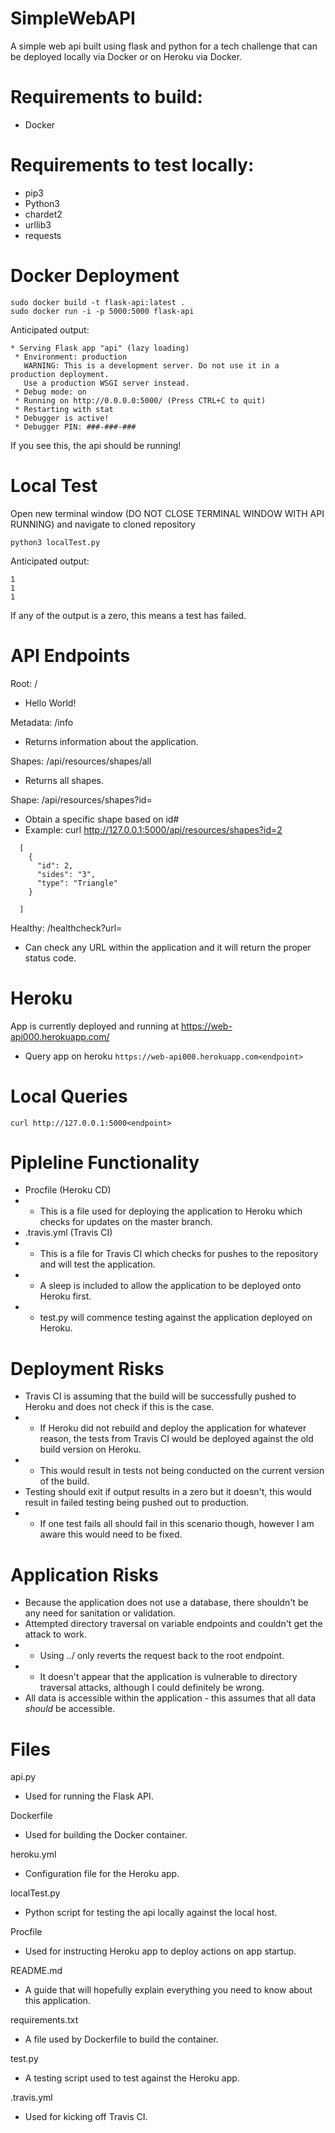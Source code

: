 # SimpleWebAPI
A simple web api built using flask and python for a tech challenge that can be deployed locally via Docker or on Heroku via Docker.

# Requirements to build:
- Docker

# Requirements to test locally:
- pip3 
- Python3 
- chardet2 
- urllib3 
- requests 



# Docker Deployment
```
sudo docker build -t flask-api:latest .
sudo docker run -i -p 5000:5000 flask-api
```
Anticipated output:
```
* Serving Flask app "api" (lazy loading)
 * Environment: production
   WARNING: This is a development server. Do not use it in a production deployment.
   Use a production WSGI server instead.
 * Debug mode: on
 * Running on http://0.0.0.0:5000/ (Press CTRL+C to quit)
 * Restarting with stat
 * Debugger is active!
 * Debugger PIN: ###-###-###
```
If you see this, the api should be running!



# Local Test
Open new terminal window (DO NOT CLOSE TERMINAL WINDOW WITH API RUNNING) and navigate to cloned repository
```
python3 localTest.py
```
Anticipated output:
```
1
1
1
```
If any of the output is a zero, this means a test has failed.

# API Endpoints
Root: / 
- Hello World!

Metadata: /info
- Returns information about the application.

Shapes: /api/resources/shapes/all
- Returns all shapes.

Shape: /api/resources/shapes?id=
- Obtain a specific shape based on id#
- Example: curl http://127.0.0.1:5000/api/resources/shapes?id=2
```
  [
    {
      "id": 2, 
      "sides": "3", 
      "type": "Triangle"
    }

  ]
```
Healthy: /healthcheck?url=
- Can check any URL within the application and it will return the proper status code.


# Heroku
App is currently deployed and running at https://web-api000.herokuapp.com/
- Query app on heroku
``` https://web-api000.herokuapp.com<endpoint> ```

# Local Queries
``` curl http://127.0.0.1:5000<endpoint> ```


# Pipleline Functionality
- Procfile (Heroku CD)
- - This is a file used for deploying the application to Heroku which checks for updates on the master branch.  
- .travis.yml (Travis CI)
- - This is a file for Travis CI which checks for pushes to the repository and will test the application.
- - A sleep is included to allow the application to be deployed onto Heroku first.  
- - test.py will commence testing against the application deployed on Heroku.  


# Deployment Risks
- Travis CI is assuming that the build will be successfully pushed to Heroku and does not check if this is the case.
- - If Heroku did not rebuild and deploy the application for whatever reason, the tests from Travis CI would be deployed against the old build version on Heroku.
- - This would result in tests not being conducted on the current version of the build.  
- Testing should exit if output results in a zero but it doesn't, this would result in failed testing being pushed out to production.
- - If one test fails all should fail in this scenario though, however I am aware this would need to be fixed.

# Application Risks
- Because the application does not use a database, there shouldn't be any need for sanitation or validation.
- Attempted directory traversal on variable endpoints and couldn't get the attack to work.
- - Using ../ only reverts the request back to the root endpoint. 
- - It doesn't appear that the application is vulnerable to directory traversal attacks, although I could definitely be wrong.  
- All data is accessible within the application - this assumes that all data *should* be accessible.

# Files 
api.py
- Used for running the Flask API.

Dockerfile
- Used for building the Docker container.

heroku.yml
- Configuration file for the Heroku app.

localTest.py
- Python script for testing the api locally against the local host.

Procfile
- Used for instructing Heroku app to deploy actions on app startup.

README.md
- A guide that will hopefully explain everything you need to know about this application.

requirements.txt
- A file used by Dockerfile to build the container.

test.py
- A testing script used to test against the Heroku app.

.travis.yml
- Used for kicking off Travis CI.


